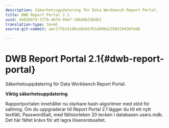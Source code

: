 ```yaml
---
description: Säkerhetsuppdatering för Data Workbench Report Portal.
title: DWB Report Portal 2.1
uuid: de8266f4-1f7b-4bfd-94e7-16bddb336db3
translation-type: tm+mt
source-git-commit: aec1f7b14198cdde91f61d490a235022943bfedb

---
```



# DWB Report Portal 2.1{#dwb-report-portal}

Säkerhetsuppdatering för Data Workbench Report Portal.

**Viktig säkerhetsuppdatering**

Rapportportalen innehåller nu starkare hash-algoritmer med stöd för saltning. Om du uppgraderar till Report Portal 2.1 lägger du till ett nytt textfält, PasswordSalt, med fältstorleken 20 tecken i databasen users.mdb. Det här fältet krävs för att lagra lösenordssaltet.
